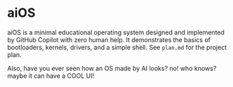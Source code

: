 # aiOS

aiOS is a minimal educational operating system designed and implemented by GitHub Copilot with zero human help. It demonstrates the basics of bootloaders, kernels, drivers, and a simple shell. See `plan.md` for the project plan.

Also, have you ever seen how an OS made by AI looks? no! who knows? maybe it can have a COOL UI!
